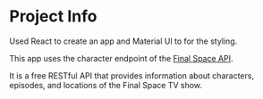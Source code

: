# Project Info

Used React to create an app and Material UI to for the styling.   

This app uses the character endpoint of the [Final Space API](https://finalspaceapi.com/).

It is a free RESTful API that provides information about characters, episodes, and locations of the Final Space TV show.
